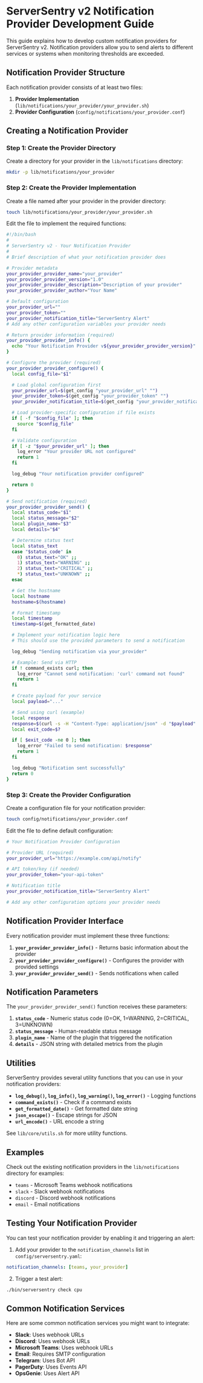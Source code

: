 # ServerSentry v2 Notification Provider Development Guide

This guide explains how to develop custom notification providers for ServerSentry v2. Notification providers allow you to send alerts to different services or systems when monitoring thresholds are exceeded.

## Notification Provider Structure

Each notification provider consists of at least two files:

1. **Provider Implementation** (`lib/notifications/your_provider/your_provider.sh`)
2. **Provider Configuration** (`config/notifications/your_provider.conf`)

## Creating a Notification Provider

### Step 1: Create the Provider Directory

Create a directory for your provider in the `lib/notifications` directory:

```bash
mkdir -p lib/notifications/your_provider
```

### Step 2: Create the Provider Implementation

Create a file named after your provider in the provider directory:

```bash
touch lib/notifications/your_provider/your_provider.sh
```

Edit the file to implement the required functions:

```bash
#!/bin/bash
#
# ServerSentry v2 - Your Notification Provider
#
# Brief description of what your notification provider does

# Provider metadata
your_provider_provider_name="your_provider"
your_provider_provider_version="1.0"
your_provider_provider_description="Description of your provider"
your_provider_provider_author="Your Name"

# Default configuration
your_provider_url=""
your_provider_token=""
your_provider_notification_title="ServerSentry Alert"
# Add any other configuration variables your provider needs

# Return provider information (required)
your_provider_provider_info() {
  echo "Your Notification Provider v${your_provider_provider_version}"
}

# Configure the provider (required)
your_provider_provider_configure() {
  local config_file="$1"

  # Load global configuration first
  your_provider_url=$(get_config "your_provider_url" "")
  your_provider_token=$(get_config "your_provider_token" "")
  your_provider_notification_title=$(get_config "your_provider_notification_title" "ServerSentry Alert")

  # Load provider-specific configuration if file exists
  if [ -f "$config_file" ]; then
    source "$config_file"
  fi

  # Validate configuration
  if [ -z "$your_provider_url" ]; then
    log_error "Your provider URL not configured"
    return 1
  fi

  log_debug "Your notification provider configured"

  return 0
}

# Send notification (required)
your_provider_provider_send() {
  local status_code="$1"
  local status_message="$2"
  local plugin_name="$3"
  local details="$4"

  # Determine status text
  local status_text
  case "$status_code" in
    0) status_text="OK" ;;
    1) status_text="WARNING" ;;
    2) status_text="CRITICAL" ;;
    *) status_text="UNKNOWN" ;;
  esac

  # Get the hostname
  local hostname
  hostname=$(hostname)

  # Format timestamp
  local timestamp
  timestamp=$(get_formatted_date)

  # Implement your notification logic here
  # This should use the provided parameters to send a notification

  log_debug "Sending notification via your_provider"

  # Example: Send via HTTP
  if ! command_exists curl; then
    log_error "Cannot send notification: 'curl' command not found"
    return 1
  fi

  # Create payload for your service
  local payload="..."

  # Send using curl (example)
  local response
  response=$(curl -s -H "Content-Type: application/json" -d "$payload" "$your_provider_url" 2>&1)
  local exit_code=$?

  if [ $exit_code -ne 0 ]; then
    log_error "Failed to send notification: $response"
    return 1
  fi

  log_debug "Notification sent successfully"
  return 0
}
```

### Step 3: Create the Provider Configuration

Create a configuration file for your notification provider:

```bash
touch config/notifications/your_provider.conf
```

Edit the file to define default configuration:

```bash
# Your Notification Provider Configuration

# Provider URL (required)
your_provider_url="https://example.com/api/notify"

# API token/key (if needed)
your_provider_token="your-api-token"

# Notification title
your_provider_notification_title="ServerSentry Alert"

# Add any other configuration options your provider needs
```

## Notification Provider Interface

Every notification provider must implement these three functions:

1. **`your_provider_provider_info()`** - Returns basic information about the provider
2. **`your_provider_provider_configure()`** - Configures the provider with provided settings
3. **`your_provider_provider_send()`** - Sends notifications when called

## Notification Parameters

The `your_provider_provider_send()` function receives these parameters:

1. **`status_code`** - Numeric status code (0=OK, 1=WARNING, 2=CRITICAL, 3=UNKNOWN)
2. **`status_message`** - Human-readable status message
3. **`plugin_name`** - Name of the plugin that triggered the notification
4. **`details`** - JSON string with detailed metrics from the plugin

## Utilities

ServerSentry provides several utility functions that you can use in your notification providers:

- **`log_debug()`, `log_info()`, `log_warning()`, `log_error()`** - Logging functions
- **`command_exists()`** - Check if a command exists
- **`get_formatted_date()`** - Get formatted date string
- **`json_escape()`** - Escape strings for JSON
- **`url_encode()`** - URL encode a string

See `lib/core/utils.sh` for more utility functions.

## Examples

Check out the existing notification providers in the `lib/notifications` directory for examples:

- `teams` - Microsoft Teams webhook notifications
- `slack` - Slack webhook notifications
- `discord` - Discord webhook notifications
- `email` - Email notifications

## Testing Your Notification Provider

You can test your notification provider by enabling it and triggering an alert:

1. Add your provider to the `notification_channels` list in `config/serversentry.yaml`:

```yaml
notification_channels: [teams, your_provider]
```

2. Trigger a test alert:

```bash
./bin/serversentry check cpu
```

## Common Notification Services

Here are some common notification services you might want to integrate:

- **Slack**: Uses webhook URLs
- **Discord**: Uses webhook URLs
- **Microsoft Teams**: Uses webhook URLs
- **Email**: Requires SMTP configuration
- **Telegram**: Uses Bot API
- **PagerDuty**: Uses Events API
- **OpsGenie**: Uses Alert API
